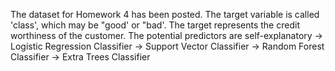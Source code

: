 The dataset for Homework 4 has been posted. The target variable is called 'class', which may be "good' or "bad'.
The target represents the credit worthiness of the customer. The potential predictors are self-explanatory
-> Logistic Regression Classifier
-> Support Vector Classifier
-> Random Forest Classifier
-> Extra Trees Classifier